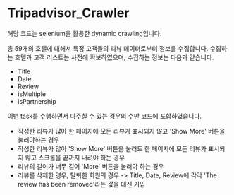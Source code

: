 # Tripadvisor_Crawler

해당 코드는 selenium을 활용한 dynamic crawling입니다.

총 59개의 호텔에 대해서 특정 고객들의 리뷰 데이터로부터 정보를 수집합니다. 수집하는 호텔과 고객 리스트는 사전에 확보하였으며, 수집하는 정보는 다음과 같습니다.
- Title
- Date
- Review
- isMultiple
- isPartnership

이번 task를 수행하면서 마주칠 수 있는 경우의 수만 코드에 포함하였습니다.
- 작성한 리뷰가 많아 한 페이지에 모든 리뷰가 표시되지 않고 'Show More' 버튼을 눌러야하는 경우
- 작성한 리뷰가 많아 'Show More' 버튼을 눌러도 한 페이지에 모든 리뷰가 표시되지 않고 스크롤을 끝까지 내려야 하는 경우
- 리뷰의 길이가 너무 길어 'More' 버튼을 눌러야 하는 경우
- 리뷰를 삭제한 경우, 탈퇴한 회원의 경우 -> Title, Date, Review에 각각 'The review has been removed'라는 값을 대신 기입
